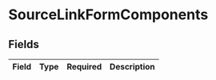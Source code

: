 # SourceLinkFormComponents


## Fields

| Field       | Type        | Required    | Description |
| ----------- | ----------- | ----------- | ----------- |